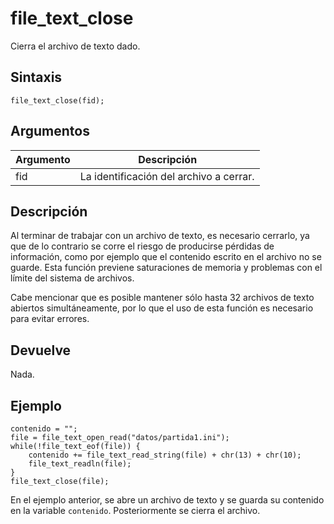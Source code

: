 # file_text_close

Cierra el archivo de texto dado.

## Sintaxis

  
```gml  
file_text_close(fid);  
```  

## Argumentos

Argumento|Descripción|  
---|---|  
fid|La identificación del archivo a cerrar.|  

## Descripción

Al terminar de trabajar con un archivo de texto, es necesario cerrarlo, ya que de lo contrario se corre el riesgo de producirse pérdidas de información, como por ejemplo que el contenido escrito en el archivo no se guarde. Esta función previene saturaciones de memoria y problemas con el límite del sistema de archivos.  
  
Cabe mencionar que es posible mantener sólo hasta 32 archivos de texto abiertos simultáneamente, por lo que el uso de esta función es necesario para evitar errores.

## Devuelve

Nada.

## Ejemplo

  
```gml  
contenido = "";  
file = file_text_open_read("datos/partida1.ini");  
while(!file_text_eof(file)) {  
    contenido += file_text_read_string(file) + chr(13) + chr(10);  
    file_text_readln(file);  
}  
file_text_close(file);  
```  
En el ejemplo anterior, se abre un archivo de texto y se guarda su contenido en la variable `contenido`. Posteriormente se cierra el archivo.